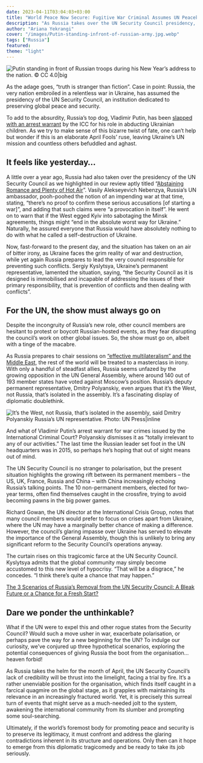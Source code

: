 ```yaml
---
date: 2023-04-11T03:04:03+03:00
title: "World Peace Now Secure: Fugitive War Criminal Assumes UN Peacekeeping Chief Role"
description: "As Russia takes over the UN Security Council presidency, the world confronts the baffling irony of a nation, embroiled in the Ukraine war and led by a convicted war criminal, guiding an organisation entrusted with the preservation of global peace and security."
author: "Ariana Yekrangi"
cover: "/images/Putin-standing-infront-of-russian-army.jpg.webp"
tags: ["Russia"]
featured:
theme: "light"
---
```


![Putin standing in front of Russian troops during his New Year’s address to the nation. © CC 4.0|big](/images/Putin-standing-infront-of-russian-army.jpg.webp)

As the adage goes, “truth is stranger than fiction”. Case in point: Russia, the very nation embroiled in a relentless war in Ukraine, has assumed the presidency of the UN Security Council, an institution dedicated to preserving global peace and security.

To add to the absurdity, Russia’s top dog, Vladimir Putin, has been [slapped with an arrest warrant](https://un-aligned.org/human-rights/icc-pursues-putin-and-lvova-belova/) by the ICC for his role in abducting Ukrainian children. As we try to make sense of this bizarre twist of fate, one can’t help but wonder if this is an elaborate April Fools’ ruse, leaving Ukraine’s UN mission and countless others befuddled and aghast.

## It feels like yesterday…

A little over a year ago, Russia had also taken over the presidency of the UN Security Council as we highlighted in our review aptly titled “[Abstaining Romance and Plenty of Hot Air](https://un-aligned.org/global-issues/unsc-meeting-on-ukraine-review/)”. Vasily Alekseyevich Nebenzya, Russia’s UN ambassador, pooh-poohed the notion of an impending war at that time, stating, “there’s no proof to confirm these serious accusations \[of starting a war\]”, and adding that such claims were “a provocation in itself”. He went on to warn that if the West egged Kyiv into sabotaging the Minsk agreements, things might “end in the absolute worst way for Ukraine.” Naturally, he assured everyone that Russia would have absolutely nothing to do with what he called a self-destruction of Ukraine.

Now, fast-forward to the present day, and the situation has taken on an air of bitter irony, as Ukraine faces the grim reality of war and destruction, while yet again Russia prepares to lead the very council responsible for preventing such conflicts. Sergiy Kyslytsya, Ukraine’s permanent representative, lamented the situation, saying, “the Security Council as it is designed is immobilised and incapable of addressing the issues of their primary responsibility, that is prevention of conflicts and then dealing with conflicts”.

## For the UN, the show must always go on

Despite the incongruity of Russia’s new role, other council members are hesitant to protest or boycott Russian-hosted events, as they fear disrupting the council’s work on other global issues. So, the show must go on, albeit with a tinge of the macabre.

As Russia prepares to chair sessions on [“effective multilateralism” and the Middle East](https://www.securitycouncilreport.org/monthly-forecast/2023-04/the-middle-east-including-the-palestinian-question-11.php), the rest of the world will be treated to a masterclass in irony. With only a handful of steadfast allies, Russia seems unfazed by the growing opposition in the UN General Assembly, where around 140 out of 193 member states have voted against Moscow’s position. Russia’s deputy permanent representative, Dmitry Polyanskiy, even argues that it’s the West, not Russia, that’s isolated in the assembly. It’s a fascinating display of diplomatic doublethink.

![It’s the West, not Russia, that’s isolated in the assembly, said Dmitry Polyanskiy Russia’s UN representative. Photo: UN Press|inline](/images/Dmitry-Polyanskiy3.jpg.webp)

And what of Vladimir Putin’s arrest warrant for war crimes issued by the International Criminal Court? Polyanskiy dismisses it as “totally irrelevant to any of our activities.” The last time the Russian leader set foot in the UN headquarters was in 2015, so perhaps he’s hoping that out of sight means out of mind.

The UN Security Council is no stranger to polarisation, but the present situation highlights the growing rift between its permanent members – the US, UK, France, Russia and China – with China increasingly echoing Russia’s talking points. The 10 non-permanent members, elected for two-year terms, often find themselves caught in the crossfire, trying to avoid becoming pawns in the big power games.

Richard Gowan, the UN director at the International Crisis Group, notes that many council members would prefer to focus on crises apart from Ukraine, where the UN may have a marginally better chance of making a difference. However, the council’s glaring impasse over Ukraine has served to elevate the importance of the General Assembly, though this is unlikely to bring any significant reform to the Security Council’s operations anyway.

The curtain rises on this tragicomic farce at the UN Security Council. Kyslytsya admits that the global community may simply become accustomed to this new level of hypocrisy. “That will be a disgrace,” he concedes. “I think there’s quite a chance that may happen.”

[The 3 Scenarios of Russia’s Removal from the UN Security Council: A Bleak Future or a Chance for a Fresh Start?](https://un-aligned.org/un-in-focus/the-3-scenarios-of-russias-removal-from-the-un-security-council/)

## Dare we ponder the unthinkable?

What if the UN were to expel this and other rogue states from the Security Council? Would such a move usher in war, exacerbate polarisation, or perhaps pave the way for a new beginning for the UN? To indulge our curiosity, we’ve conjured up three hypothetical scenarios, exploring the potential consequences of giving Russia the boot from the organisation… heaven forbid!

As Russia takes the helm for the month of April, the UN Security Council’s lack of credibility will be thrust into the limelight, facing a trial by fire. It’s a rather unenviable position for the organisation, which finds itself caught in a farcical quagmire on the global stage, as it grapples with maintaining its relevance in an increasingly fractured world. Yet, it is precisely this surreal turn of events that might serve as a much-needed jolt to the system, awakening the international community from its slumber and prompting some soul-searching.

Ultimately, if the world’s foremost body for promoting peace and security is to preserve its legitimacy, it must confront and address the glaring contradictions inherent in its structure and operations. Only then can it hope to emerge from this diplomatic tragicomedy and be ready to take its job seriously.
